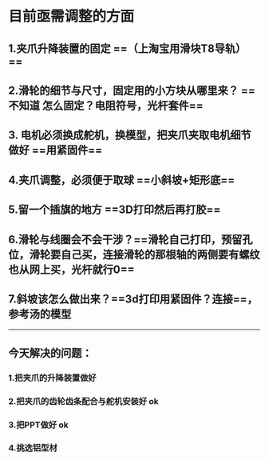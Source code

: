 # 目前亟需调整的方面

## 1.夹爪升降装置的固定  ==（上淘宝用滑块T8导轨）==

## 2.滑轮的细节与尺寸，固定用的小方块从哪里来？ ==不知道 怎么固定？电阻符号，光杆套件== 

## 3. 电机必须换成舵机，换模型，把夹爪夹取电机细节做好  ==用紧固件==

## 4.夹爪调整，必须便于取球     ==小斜坡+矩形底==

## 5.留一个插旗的地方  ==3D打印然后再打胶==

## 6.滑轮与线圈会不会干涉？==滑轮自己打印，预留孔位，滑轮要自己买，连接滑轮的那根轴的两侧要有螺纹也从网上买，光杆就行0==

## 7.斜坡该怎么做出来？==3d打印用紧固件？连接==，参考汤的模型

-----------------------

## 今天解决的问题：

### 1.把夹爪的升降装置做好 

### 2.把夹爪的齿轮齿条配合与舵机安装好  ok

### 3.把PPT做好  ok

### 4.挑选铝型材
















